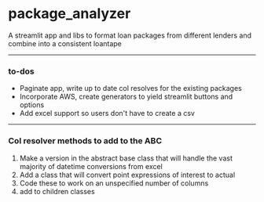 # package_analyzer
A streamlit app and libs to format loan packages from different lenders and combine into a consistent loantape
___
### to-dos
- Paginate app, write up to date col resolves for the existing packages
- Incorporate AWS, create generators to yield streamlit buttons and options 
- Add excel support so users don't have to create a csv
___
### Col resolver methods to add to the ABC
1. Make a version in the abstract base class that will handle the vast majority of datetime conversions from excel
2. Add a class that will convert point expressions of interest to actual
3. Code these to work on an unspecified number of columns
4. add to children classes


